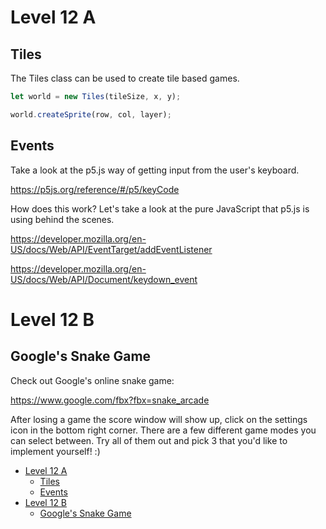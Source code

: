 # Level 12 A

## Tiles

The Tiles class can be used to create tile based games.

```js
let world = new Tiles(tileSize, x, y);

world.createSprite(row, col, layer);
```

## Events

Take a look at the p5.js way of getting input from the user's keyboard.

https://p5js.org/reference/#/p5/keyCode

How does this work? Let's take a look at the pure JavaScript that p5.js is using behind the scenes.

https://developer.mozilla.org/en-US/docs/Web/API/EventTarget/addEventListener

https://developer.mozilla.org/en-US/docs/Web/API/Document/keydown_event

# Level 12 B

## Google's Snake Game

Check out Google's online snake game:

https://www.google.com/fbx?fbx=snake_arcade

After losing a game the score window will show up, click on the settings icon in the bottom right corner. There are a few different game modes you can select between. Try all of them out and pick 3 that you'd like to implement yourself! :)

- [Level 12 A](#level-12-a)
	- [Tiles](#tiles)
	- [Events](#events)
- [Level 12 B](#level-12-b)
	- [Google's Snake Game](#googles-snake-game)
